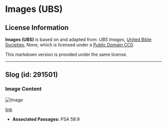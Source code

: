 # Images (UBS)

## License Information

**Images (UBS)** is based on and adapted from: _UBS Images_, [United Bible Societies](https://unitedbiblesocieties.org/), None, which is licensed under a [Public Domain CC0](https://creativecommons.org/public-domain/cc0/).

This markdown version is provided under the same license.



--------------------------------

## Slog (id: 291501)

### Image Content

![Image](https://cdn.aquifer.bible/aquifer-content/resources/Media/WEB-0814_slug.jpg)

[link](https://cdn.aquifer.bible/aquifer-content/resources/Media/WEB-0814_slug.jpg)

* **Associated Passages:** PSA 58:9

